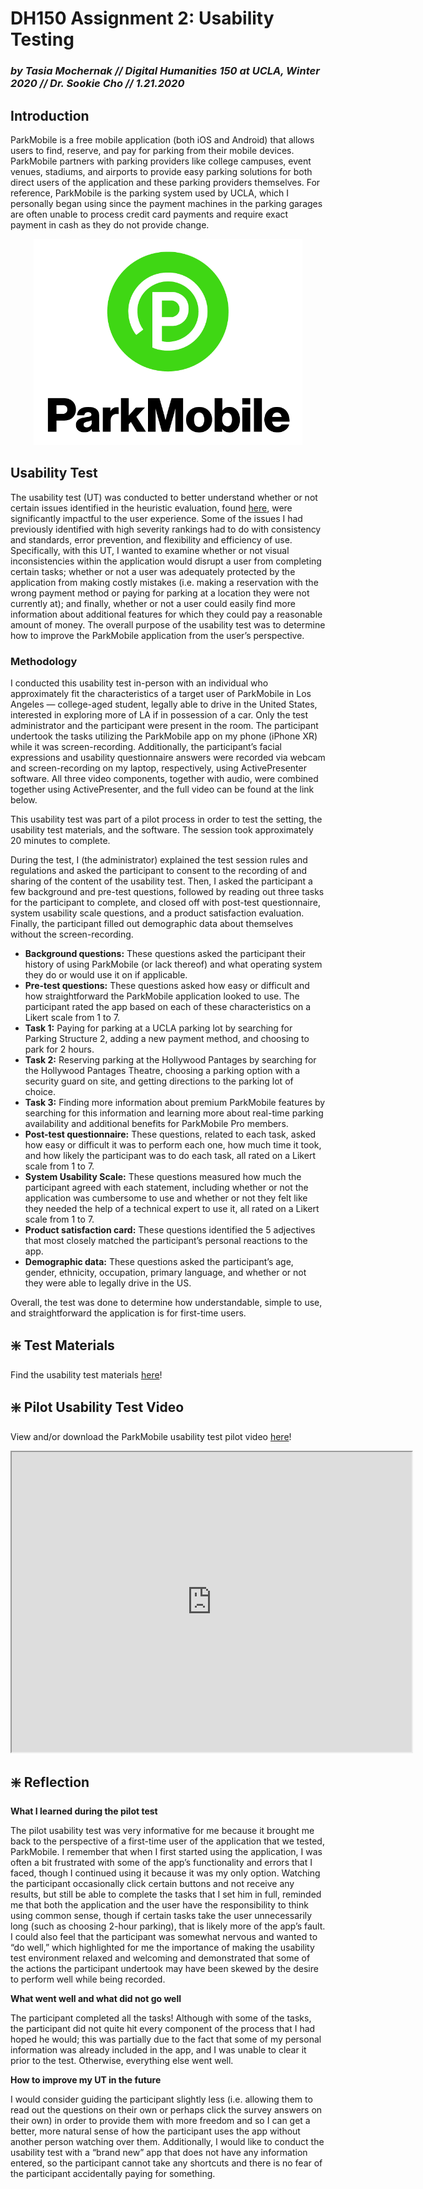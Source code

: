 # DH150 Assignment 2: Usability Testing

### _by Tasia Mochernak // Digital Humanities 150 at UCLA, Winter 2020 // Dr. Sookie Cho // 1.21.2020_


## Introduction

ParkMobile is a free mobile application (both iOS and Android) that allows users to find, reserve, and pay for parking from their mobile devices. ParkMobile partners with parking providers like college campuses, event venues, stadiums, and airports to provide easy parking solutions for both direct users of the application and these parking providers themselves. For reference, ParkMobile is the parking system used by UCLA, which I personally began using since the payment machines in the parking garages are often unable to process credit card payments and require exact payment in cash as they do not provide change. 

<p align="center">
  <img width="430" height="330" src="pmlogo.png">
</p>

## Usability Test

The usability test (UT) was conducted to better understand whether or not certain issues identified in the heuristic evaluation, found [here](https://github.com/tasiamochernak/DH150W2020/blob/master/assignment1.md), were significantly impactful to the user experience. Some of the issues I had previously identified with high severity rankings had to do with consistency and standards, error prevention, and flexibility and efficiency of use. Specifically, with this UT, I wanted to examine whether or not visual inconsistencies within the application would disrupt a user from completing certain tasks; whether or not a user was adequately protected by the application from making costly mistakes (i.e. making a reservation with the wrong payment method or paying for parking at a location they were not currently at); and finally, whether or not a user could easily find more information about additional features for which they could pay a reasonable amount of money. The overall purpose of the usability test was to determine how to improve the ParkMobile application from the user’s perspective. 

### Methodology

I conducted this usability test in-person with an individual who approximately fit the characteristics of a target user of ParkMobile in Los Angeles — college-aged student, legally able to drive in the United States, interested in exploring more of LA if in possession of a car. Only the test administrator and the participant were present in the room. The participant undertook the tasks utilizing the ParkMobile app on my phone (iPhone XR) while it was screen-recording. Additionally, the participant’s facial expressions and usability questionnaire answers were recorded via webcam and screen-recording on my laptop, respectively, using ActivePresenter software. All three video components, together with audio, were combined together using ActivePresenter, and the full video can be found at the link below.

This usability test was part of a pilot process in order to test the setting, the usability test materials, and the software. The session took approximately 20 minutes to complete. 

During the test, I (the administrator) explained the test session rules and regulations and asked the participant to consent to the recording of and sharing of the content of the usability test. Then, I asked the participant a few background and pre-test questions, followed by reading out three tasks for the participant to complete, and closed off with post-test questionnaire, system usability scale questions, and a product satisfaction evaluation. Finally, the participant filled out demographic data about themselves without the screen-recording. 
* **Background questions:** These questions asked the participant their history of using ParkMobile (or lack thereof) and what operating system they do or would use it on if applicable.
* **Pre-test questions:** These questions asked how easy or difficult and how straightforward the ParkMobile application looked to use. The participant rated the app based on each of these characteristics on a Likert scale from 1 to 7.
* **Task 1:** Paying for parking at a UCLA parking lot by searching for Parking Structure 2, adding a new payment method, and choosing to park for 2 hours.
* **Task 2:** Reserving parking at the Hollywood Pantages by searching for the Hollywood Pantages Theatre, choosing a parking option with a security guard on site, and getting directions to the parking lot of choice.
* **Task 3:** Finding more information about premium ParkMobile features by searching for this information and learning more about real-time parking availability and additional benefits for ParkMobile Pro members.
* **Post-test questionnaire:** These questions, related to each task, asked how easy or difficult it was to perform each one, how much time it took, and how likely the participant was to do each task, all rated on a Likert scale from 1 to 7.
* **System Usability Scale:** These questions measured how much the participant agreed with each statement, including whether or not the application was cumbersome to use and whether or not they felt like they needed the help of a technical expert to use it, all rated on a Likert scale from 1 to 7.
* **Product satisfaction card:** These questions identified the 5 adjectives that most closely matched the participant’s personal reactions to the app. 
* **Demographic data:** These questions asked the participant’s age, gender, ethnicity, occupation, primary language, and whether or not they were able to legally drive in the US.

Overall, the test was done to determine how understandable, simple to use, and straightforward the application is for first-time users.



## :sparkle: Test Materials
Find the usability test materials [here](https://forms.gle/k9XgnefrKoiYHJW97)!

## :sparkle: Pilot Usability Test Video
View and/or download the ParkMobile usability test pilot video [here](https://drive.google.com/file/d/12I5Oj3TOP9QuMMn9MKAv4pSEUOB4o-Tb/view?usp=sharing)!

<iframe src="https://drive.google.com/file/d/12I5Oj3TOP9QuMMn9MKAv4pSEUOB4o-Tb/preview" width="640" height="480"></iframe>

## :sparkle: Reflection
 **What I learned during the pilot test**

The pilot usability test was very informative for me because it brought me back to the perspective of a first-time user of the application that we tested, ParkMobile. I remember that when I first started using the application, I was often a bit frustrated with some of the app’s functionality and errors that I faced, though I continued using it because it was my only option. Watching the participant occasionally click certain buttons and not receive any results, but still be able to complete the tasks that I set him in full, reminded me that both the application and the user have the responsibility to think using common sense, though if certain tasks take the user unnecessarily long (such as choosing 2-hour parking), that is likely more of the app’s fault. I could also feel that the participant was somewhat nervous and wanted to “do well,” which highlighted for me the importance of making the usability test environment relaxed and welcoming and demonstrated that some of the actions the participant undertook may have been skewed by the desire to perform well while being recorded.

**What went well and what did not go well**

The participant completed all the tasks! Although with some of the tasks, the participant did not quite hit every component of the process that I had hoped he would; this was partially due to the fact that some of my personal information was already included in the app, and I was unable to clear it prior to the test. Otherwise, everything else went well. 

**How to improve my UT in the future**

I would consider guiding the participant slightly less (i.e. allowing them to read out the questions on their own or perhaps click the survey answers on their own) in order to provide them with more freedom and so I can get a better, more natural sense of how the participant uses the app without another person watching over them. Additionally, I would like to conduct the usability test with a “brand new” app that does not have any information entered, so the participant cannot take any shortcuts and there is no fear of the participant accidentally paying for something.
